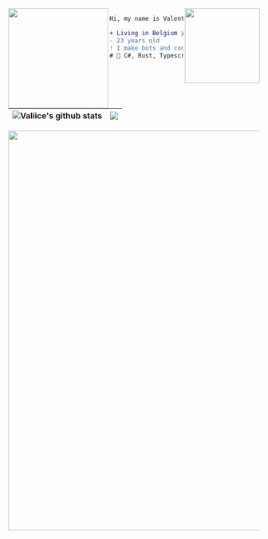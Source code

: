 <img align="right" height="150" src="https://cdn.betterttv.net/emote/5b490e73cf46791f8491f6f4/3x"/>
<img align="left" height="200" src="https://i.imgflip.com/3gnqzq.png"/>

```diff
Hi, my name is Valentin.

+ Living in Belgium 🇧🇪.
- 23 years old
! I make bots and code in C# for a living
# 📖 C#, Rust, Typescript, Python
```

| <img align="center" src="https://github-readme-stats.vercel.app/api?username=valiice&show_icons=true&count_private=true&include_all_commits=true&theme=tokyonight&hide_border=true" alt="Valiice's github stats" /> | <img align="center" src="https://github-readme-stats.vercel.app/api/top-langs/?username=valiice&layout=compact&theme=tokyonight&hide_border=true" /> |
| ------------- | ------------- |

<p>
    <img src="https://wakatime.com/share/@Valiice/fed13d36-f750-420f-b56e-a0681a9d006d.svg" width="800"></img>
</p>

<SECRET GUEST BOOK>
<ooooooooooooooooo>
<ooooooooooooooooo
|12-02-2021
| Actually getting bugged from the quarantine
| Im sooo bugged not even gonna lie
|-- Valiice>


